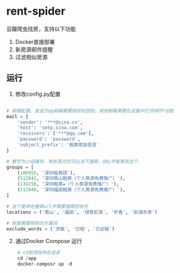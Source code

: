 # rent-spider

豆瓣爬虫找房，支持以下功能

1. Docker直接部署
2. 新房源邮件提醒
3. 过滤相似房源


## 运行

1. 修改config.py配置

```py

# 邮箱配置，发送方qq邮箱需要授权码登陆，其他邮箱需要在设置中打开SMTP功能
mail = {
    'sender': '***@sina.cn',
    'host': 'smtp.sina.com',
    'receivers': ['***@qq.com'],
    'password': 'password',
    'subject_prefix': '租房爬虫信息'
}

# 数字为小组编号，有些英文的可以试下搜索，URL中能拿到这个
groups = [
    (106955, '深圳租房团'),
    (512841, '深圳南山租房（个人房源免费推广）'),
    (134156, '深圳租房★（个人房源免费推广）'),
    (512840, '深圳福田租房（个人房源免费推广）'),
]

# 这个是拼在搜索url中需要搜索的地方
locations = ('南山', '福田', '绿景虹湾', '侨香', '前海东岸')

# 标题需要排除的关键词
exclude_words = ('求租', '已租', '已出租')


```

2. 通过Docker Compose 运行

```py
    # cd到项目所在目录
    cd /app 
    docker-composr up -d
```
